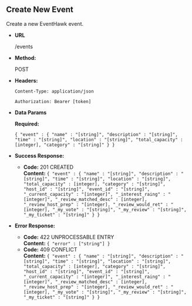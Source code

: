 **Create New Event**
----
  Create a new EventHawk event.

* **URL**

  /events

* **Method:**
  
  POST

* **Headers:**

  `Content-Type: application/json`

  `Authorization: Bearer [token]`

* **Data Params**

   **Required:**
 
   `{ "event" : { "name" : "[string]", "description" : "[string]", "time" : "[string]", "location" : "[string]", "total_capacity" : [integer], "category" : "[string]" } }`

* **Success Response:**

  * **Code:** 201 CREATED <br />
    **Content:** `{ "event" : { "name" : "[string]", "description" : "[string]", "time" : "[string]", "location" : "[string]", "total_capacity" : [integer], "category" : "[string]", "host_id" : "[string]", "event_id" : "[string]", "_current_capacity" : "[integer]", "_interest_raing" : "[integer]", "_review_matched_desc" : [integer], "_review_host_prep" : "[integer], "_review_would_ret" : "[integer], "_my_vote" : "[string]", "_my_review" : "[string]", "_my_ticket" : "[string]" } }`
 
* **Error Response:**

  * **Code:** 422 UNPROCESSABLE ENTRY <br />
    **Content:** `{ "error" : ["string"] }`
  * **Code:** 409 CONFLICT <br />
    **Content:** `{ "event" : { "name" : "[string]", "description" : "[string]", "time" : "[string]", "location" : "[string]", "total_capacity" : [integer], "category" : "[string]", "host_id" : "[string]", "event_id" : "[string]", "_current_capacity" : "[integer]", "_interest_raing" : "[integer]", "_review_matched_desc" : [integer], "_review_host_prep" : "[integer], "_review_would_ret" : "[integer], "_my_vote" : "[string]", "_my_review" : "[string]", "_my_ticket" : "[string]" } }`
